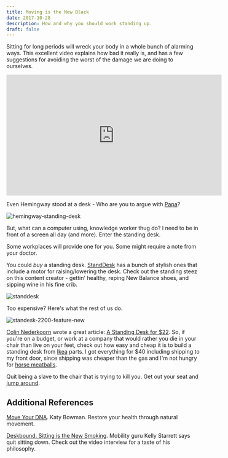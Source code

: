 ```yaml
---
title: Moving is the New Black
date: 2017-10-28
description: How and why you should work standing up.
draft: false
---
```


Sitting for long periods will wreck your body in a whole bunch of alarming ways. This excellent video explains how bad
it really is, and has a few suggestions for avoiding the worst of the damage we are doing to ourselves.

<iframe width="560" height="315" src="https://www.youtube.com/embed/wUEl8KrMz14" frameborder="0" allowfullscreen></iframe>


Even Hemingway stood at a desk - Who are you to argue with
[Papa](http://www.thehemingwayproject.com/how-did-hemingway-become-papa/)?


![hemingway-standing-desk]( /image/hemingway-standing-desk.jpg)


But, what can a computer using, knowledge worker thug do? I need to be in front of a screen all day (and more). Enter the standing desk.


Some workplaces will provide one for you. Some might require a note from your doctor.


You could _buy_ a standing desk.  [StandDesk](https://www.standdesk.co/) has a bunch of stylish ones that include a
motor for raising/lowering the desk. Check out the standing steez on this content creator - gettin' healthy, reping New
Balance shoes, and sipping wine in his fine crib.


![standdesk](/image/standdesk.jpg)


Too expensive? Here's what the rest of us do.


![standesk-2200-feature-new](/image/standesk-2200-feature-new.jpg)


[Colin Nederkoorn](http://iamnotaprogrammer.com/) wrote a great article: [A Standing Desk for
$22](http://iamnotaprogrammer.com/Ikea-Standing-desk-for-22-dollars.html). So, if you're on a budget, or work at a
company that would rather you die in your chair than live on your feet, check out how easy and cheap it is to build a
standing desk from [Ikea](http://www.ikea.com/) parts. I got everything for $40 including shipping to my front door,
since shipping was cheaper than the gas and I'm not hungry for [horse
meatballs](http://www.nytimes.com/2013/02/26/world/europe/ikea-recalls-its-meatballs-horse-meat-is-detected.html).


Quit being a slave to the chair that is trying to kill you. Get out your seat and [jump around](https://youtu.be/XhzpxjuwZy0).

## Additional References

[Move Your DNA](http://www.amazon.com/Move-Your-DNA-Restore-Movement/dp/1905367570). Katy Bowman. Restore your health
through natural movement.

[Deskbound. Sitting is the New Smoking](http://deskboundbook.com/). Mobility guru Kelly Starrett says quit sitting
down. Check out the video interview for a taste of his philosophy.
